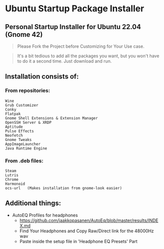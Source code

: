 # Ubuntu Startup Package Installer
## Personal Startup Installer for Ubuntu 22.04 (Gnome 42)

> Please Fork the Project before Customizing for Your Use case.

> It's a bit tedious to add all the packages you want, but you won't have to do it a second time. Just download and run.
## Installation consists of:
### From repositories:
    Wine
    Grub Customizer
    Conky
    Flatpak
    Gnome Shell Extensions & Extension Manager
    OpenSSH Server & XRDP
    Aptitude
    Pulse Effects
    Neofetch
    Gnome Tweaks
    AppImageLauncher
    Java Runtime Engine
### From .deb files:
    Steam
    Lutris
    Chrome
    Harmonoid
    ocs-url   (Makes installation from gnome-look easier)
## Additional things:
- AutoEQ Profiles for headphones
  - https://github.com/jaakkopasanen/AutoEq/blob/master/results/INDEX.md
  - Find Your Headphones and Copy Raw/Direct link for the 48000Hz wav
  - Paste inside the setup file in 'Headphone EQ Presets' Part
